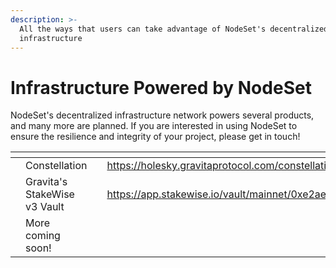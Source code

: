 ```yaml
---
description: >-
  All the ways that users can take advantage of NodeSet's decentralized
  infrastructure
---
```


# Infrastructure Powered by NodeSet

NodeSet's decentralized infrastructure network powers several products, and many more are planned. If you are interested in using NodeSet to ensure the resilience and integrity of your project, please get in touch!



<table data-view="cards"><thead><tr><th></th><th></th><th></th><th data-hidden data-card-target data-type="content-ref"></th><th data-hidden data-card-cover data-type="files"></th></tr></thead><tbody><tr><td></td><td>Constellation</td><td></td><td><a href="https://holesky.gravitaprotocol.com/constellation/xreth">https://holesky.gravitaprotocol.com/constellation/xreth</a></td><td><a href="../.gitbook/assets/Screenshot_20240501_135245.png">Screenshot_20240501_135245.png</a></td></tr><tr><td></td><td>Gravita's<br>StakeWise v3 Vault</td><td></td><td><a href="https://app.stakewise.io/vault/mainnet/0xe2aeecc76839692aea35a8d119181b14ebf411c9">https://app.stakewise.io/vault/mainnet/0xe2aeecc76839692aea35a8d119181b14ebf411c9</a></td><td><a href="../.gitbook/assets/Screenshot_20240501_135130.png">Screenshot_20240501_135130.png</a></td></tr><tr><td></td><td>More coming soon!</td><td></td><td></td><td><a href="../.gitbook/assets/NodeSet-logo.png">NodeSet-logo.png</a></td></tr></tbody></table>
